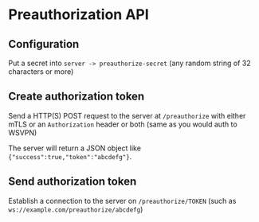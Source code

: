 # Preauthorization API

## Configuration

Put a secret into `server -> preauthorize-secret` (any random string of 32 characters or more)

## Create authorization token

Send a HTTP(S) POST request to the server at `/preauthorize` with either mTLS or an `Authorization` header or both (same as you would auth to WSVPN)

The server will return a JSON object like `{"success":true,"token":"abcdefg"}`.

## Send authorization token

Establish a connection to the server on `/preauthorize/TOKEN` (such as `ws://example.com/preauthorize/abcdefg`)
